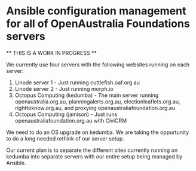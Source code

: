 # Ansible configuration management for all of OpenAustralia Foundations servers

** THIS IS A WORK IN PROGRESS **

We currently use four servers with the following websites running on each server:

1. Linode server 1 - Just running cuttlefish.oaf.org.au
2. Linode server 2 - Just running morph.io
3. Octopus Computing (kedumba) - The main server running openaustralia.org.au, planningalerts.org.au, electionleaflets.org.au, righttoknow.org.au, and proxying openaustraliafoundation.org.au
4. Octopus Computing (jamison) - Just runs openaustraliafoundation.org.au with CiviCRM

We need to do an OS upgrade on kedumba. We are taking the oppurtunity to do a long needed rethink of our server setup.

Our current plan is to separate the different sites currently running on kedumba into separate servers with our entire setup being managed by Ansible.
